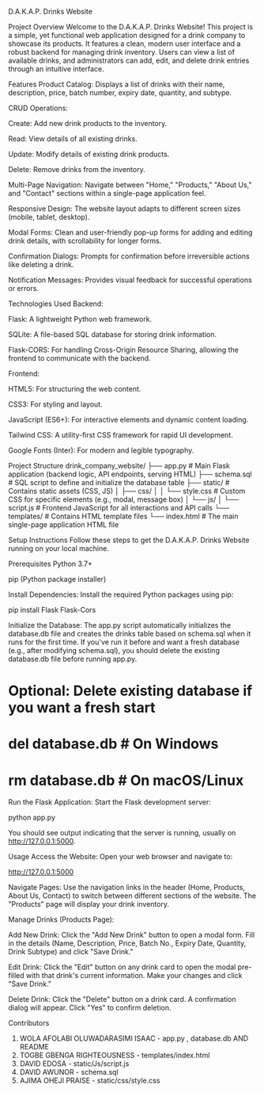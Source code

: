 D.A.K.A.P. Drinks Website

Project Overview
Welcome to the D.A.K.A.P. Drinks Website! This project is a simple, yet functional web application designed for a drink company to showcase its products. It features a clean, modern user interface and a robust backend for managing drink inventory. Users can view a list of available drinks, and administrators can add, edit, and delete drink entries through an intuitive interface.

Features
Product Catalog: Displays a list of drinks with their name, description, price, batch number, expiry date, quantity, and subtype.

CRUD Operations:

Create: Add new drink products to the inventory.

Read: View details of all existing drinks.

Update: Modify details of existing drink products.

Delete: Remove drinks from the inventory.

Multi-Page Navigation: Navigate between "Home," "Products," "About Us," and "Contact" sections within a single-page application feel.

Responsive Design: The website layout adapts to different screen sizes (mobile, tablet, desktop).

Modal Forms: Clean and user-friendly pop-up forms for adding and editing drink details, with scrollability for longer forms.

Confirmation Dialogs: Prompts for confirmation before irreversible actions like deleting a drink.

Notification Messages: Provides visual feedback for successful operations or errors.

Technologies Used
Backend:

Flask: A lightweight Python web framework.

SQLite: A file-based SQL database for storing drink information.

Flask-CORS: For handling Cross-Origin Resource Sharing, allowing the frontend to communicate with the backend.

Frontend:

HTML5: For structuring the web content.

CSS3: For styling and layout.

JavaScript (ES6+): For interactive elements and dynamic content loading.

Tailwind CSS: A utility-first CSS framework for rapid UI development.

Google Fonts (Inter): For modern and legible typography.

Project Structure
drink_company_website/
├── app.py              # Main Flask application (backend logic, API endpoints, serving HTML)
├── schema.sql          # SQL script to define and initialize the database table
├── static/             # Contains static assets (CSS, JS)
│   ├── css/
│   │   └── style.css   # Custom CSS for specific elements (e.g., modal, message box)
│   └── js/
│       └── script.js   # Frontend JavaScript for all interactions and API calls
└── templates/          # Contains HTML template files
    └── index.html      # The main single-page application HTML file

Setup Instructions
Follow these steps to get the D.A.K.A.P. Drinks Website running on your local machine.

Prerequisites
Python 3.7+

pip (Python package installer)


Install Dependencies:
Install the required Python packages using pip:

pip install Flask Flask-Cors

Initialize the Database:
The app.py script automatically initializes the database.db file and creates the drinks table based on schema.sql when it runs for the first time. If you've run it before and want a fresh database (e.g., after modifying schema.sql), you should delete the existing database.db file before running app.py.

# Optional: Delete existing database if you want a fresh start
# del database.db  # On Windows
# rm database.db   # On macOS/Linux

Run the Flask Application:
Start the Flask development server:

python app.py

You should see output indicating that the server is running, usually on http://127.0.0.1:5000.

Usage
Access the Website:
Open your web browser and navigate to:

http://127.0.0.1:5000

Navigate Pages:
Use the navigation links in the header (Home, Products, About Us, Contact) to switch between different sections of the website. The "Products" page will display your drink inventory.

Manage Drinks (Products Page):

Add New Drink: Click the "Add New Drink" button to open a modal form. Fill in the details (Name, Description, Price, Batch No., Expiry Date, Quantity, Drink Subtype) and click "Save Drink."

Edit Drink: Click the "Edit" button on any drink card to open the modal pre-filled with that drink's current information. Make your changes and click "Save Drink."

Delete Drink: Click the "Delete" button on a drink card. A confirmation dialog will appear. Click "Yes" to confirm deletion.


Contributors
1. WOLA AFOLABI OLUWADARASIMI ISAAC - app.py , database.db AND README 
2. TOGBE GBENGA RIGHTEOUSNESS - templates/index.html
3. DAVID EDOSA - static/Js/script.js
4. DAVID AWUNOR - schema.sql
5. AJIMA OHEJI PRAISE - static/css/style.css
